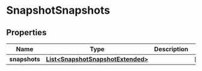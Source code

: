 
# SnapshotSnapshots

## Properties
Name | Type | Description | Notes
------------ | ------------- | ------------- | -------------
**snapshots** | [**List&lt;SnapshotSnapshotExtended&gt;**](SnapshotSnapshotExtended.md) |  |  [optional]




